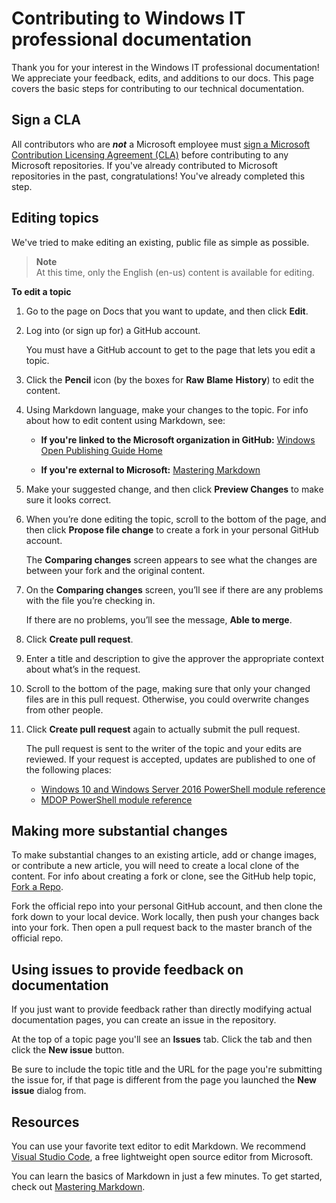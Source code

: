 # Contributing to Windows IT professional documentation

Thank you for your interest in the Windows IT professional documentation! We appreciate your feedback, edits, and additions to our docs.
This page covers the basic steps for contributing to our technical documentation.

## Sign a CLA

All contributors who are ***not*** a Microsoft employee must [sign a Microsoft Contribution Licensing Agreement (CLA)](https://cla.microsoft.com/) before contributing to any Microsoft repositories.
If you've already contributed to Microsoft repositories in the past, congratulations!
You've already completed this step.

## Editing topics

We've tried to make editing an existing, public file as simple as possible.

>**Note**<br>
>At this time, only the English (en-us) content is available for editing.

**To edit a topic**

1. Go to the page on Docs that you want to update, and then click **Edit**.

2. Log into (or sign up for) a GitHub account.

    You must have a GitHub account to get to the page that lets you edit a topic.

3. Click the **Pencil** icon (by the boxes for **Raw** **Blame** **History**) to edit the content.

4. Using Markdown language, make your changes to the topic. For info about how to edit content using Markdown, see:
    - **If you're linked to the Microsoft organization in GitHub:** [Windows Open Publishing Guide Home](http://aka.ms/windows-op-guide)

    - **If you're external to Microsoft:** [Mastering Markdown](https://guides.github.com/features/mastering-markdown/)

5. Make your suggested change, and then click **Preview Changes** to make sure it looks correct.

6. When you’re done editing the topic, scroll to the bottom of the page, and then click **Propose file change** to create a fork in your personal GitHub account.

    The **Comparing changes** screen appears to see what the changes are between your fork and the original content.

7. On the **Comparing changes** screen, you’ll see if there are any problems with the file you’re checking in.

    If there are no problems, you’ll see the message, **Able to merge**.

8. Click **Create pull request**.

9. Enter a title and description to give the approver the appropriate context about what’s in the request.

10. Scroll to the bottom of the page, making sure that only your changed files are in this pull request. Otherwise, you could overwrite changes from other people.

11. Click **Create pull request** again to actually submit the pull request.

    The pull request is sent to the writer of the topic and your edits are reviewed. If your request is accepted, updates are published to one of the following places:

    - [Windows 10 and Windows Server 2016 PowerShell module reference](https://technet.microsoft.com/itpro/powershell/windows)
    - [MDOP PowerShell module reference](https://technet.microsoft.com/itpro/powershell/mdop)

## Making more substantial changes

To make substantial changes to an existing article, add or change images, or contribute a new article, you will need to create a local clone of the content.
For info about creating a fork or clone, see the GitHub help topic, [Fork a Repo](https://help.github.com/articles/fork-a-repo/).

Fork the official repo into your personal GitHub account, and then clone the fork down to your local device.  Work locally, then push your changes back into your fork.  Then open a pull request back to the master branch of the official repo.

## Using issues to provide feedback on documentation

If you just want to provide feedback rather than directly modifying actual documentation pages, you can create an issue in the repository.

At the top of a topic page you'll see an **Issues** tab. Click the tab and then click the **New issue** button.

Be sure to include the topic title and the URL for the page you're submitting the issue for, if that page is different from the page you launched the **New issue** dialog from.

## Resources

You can use your favorite text editor to edit Markdown.  We recommend [Visual Studio Code](https://code.visualstudio.com/), a free lightweight open source editor from Microsoft.

You can learn the basics of Markdown in just a few minutes.  To get started, check out [Mastering Markdown](https://guides.github.com/features/mastering-markdown/).
